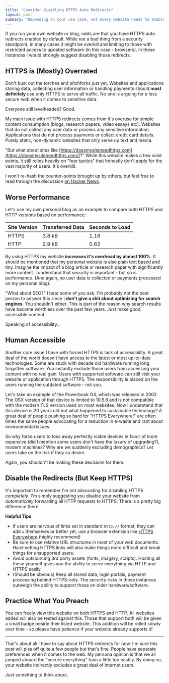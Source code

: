 ```yaml
---
title: "Consider Disabling HTTPS Auto Redirects"
layout: post
summary: "Depending on your use case, not every website needs to enable HTTPS auto redirects"
---
```


If you run your own website or blog, odds are that you have HTTPS auto redirects enabled by default. While not a bad thing from a security standpoint, in many cases it might be overkill and limiting to those with restricted access to updated software (in this case - browsers). In these instances I would strongly suggest disabling those redirects.

## HTTPS is (Mostly) Overrated

Don't bust out the torches and pitchforks just yet. Websites and applications storing data, collecting user information or handling payments should **most definitely** use only HTTPS to serve all traffic. No one is arguing for a less secure web when it comes to sensitive data. 

Everyone still levelheaded? Good.

My main issue with HTTPS redirects comes from it's overuse for simple content consumption (blogs, research papers, video essays etc). Websites that do not collect any user data or process any sensitive information. Applications that do not process payments or collect credit card details. Purely static, non-dynamic websites that only serve up text and media.

"But what about sites like [https://doesmysiteneedhttps.com](https://doesmysiteneedhttps.com/)?" While this website makes a few valid points, it still relies heavily on "fear tactics" that honestly don't apply for the vast majority of users. It's overkill.

I won't re-hash the counter-points brought up by others, but feel free to read through the discussion [on Hacker News](https://news.ycombinator.com/item?id=30150749).

## Worse Performance

Let's use my own personal blog as an example to compare both HTTPS and HTTP versions based on performance:

| Site Version | Transferred Data | Seconds to Load |
|--------------|------------------|-----------------|
| HTTPS        | 3.8 kB           | 1.16            |
| HTTP         | 2.9 kB           | 0.62            |


By using HTTPS my website **increases it's overhead by almost 100%**. It should be mentioned that my personal website is also plain text based and tiny. Imagine the impact of a blog article or research paper with significantly more content. I understand that security is important - but so is performance. (And again, no user data is collected or payments processed on my personal blog).

"What about SEO?" I hear some of you ask. I'm probably not the best person to answer this since I **don't give a shit about optimizing for search engines**. You shouldn't either. This is part of the reason why search results have become worthless over the past few years. Just make good, accessible content.

Speaking of accessibility...

## Human Accessible

Another core issue I have with forced HTTPS is lack of accessibility. A great deal of the world doesn't have access to the latest or most up-to-date technologies. Some are stuck with decade old hardware running long forgotten software. You instantly exclude those users from accessing your content with no real gain. Users with supported software can still visit your website or application through HTTPS. The responsibility is placed on the users running the outdated software - not you.

Let's take an example of the Powerbook G4, which was released in 2002. The OSX version of that device is limited to 10.5.8 and is not compatible with the modern TLS version used on most websites. Now I understand that this device is 20 years old but what happened to sustainable technology? A great deal of people pushing so hard for "HTTPS Everywhere!" are often times the same people advocating for a reduction in e-waste and rant about environmental issues.

So why force users to toss away perfectly viable devices in favor of more expensive (did I mention some users don't have the luxury of upgrading?), modern machines? Why are we suddenly excluding demographics? Let users take on the risk if they so desire. 

Again, *you* shouldn't be making these decisions for them.

## Disable the Redirects (But Keep HTTPS)

It's important to remember I'm not advocating for disabling HTTPS *completely*. I'm simply suggesting you disable your website from *automatically* forwarding all HTTP requests to HTTPS. There is a pretty big difference there.

**Helpful Tips**:

- If users are nervous of links set in standard `http://` format, they can add `s` themselves or better yet, use a browser extension like [HTTPS Everywhere](https://addons.mozilla.org/en-CA/firefox/addon/https-everywhere/) (highly recommend)
- Be sure to use relative URL structures in most of your web documents. Hard-setting HTTPS links will also make things more difficult and break things for unsupported users.
- Avoid outsourcing 3rd party assets (fonts, imagery, scripts). Hosting all these yourself gives you the ability to serve everything via HTTP and HTTPS easily.
- (Should be obvious) Keep all stored data, login portals, payment processing behind HTTPS-only. The security risks in those instances outweigh the ability to support those on older hardware/software.

## Practice What You Preach

You can freely view this website on both HTTPS and HTTP. All websites added will also be tested against this. Those that support both will be given a small badge beside their listed website. This addition will be rolled slowly over time - so please have patience if your website already supports it!

---

That's about all I have to say about HTTPS redirects for now. I'm sure this post will piss off quite a few people but that's fine. People have separate preferences when it comes to the web. My persona opinion is that we all jumped aboard the "secure everything" train a little too hastily. By doing so, your website indirectly excludes a great deal of internet users.

Just something to think about.